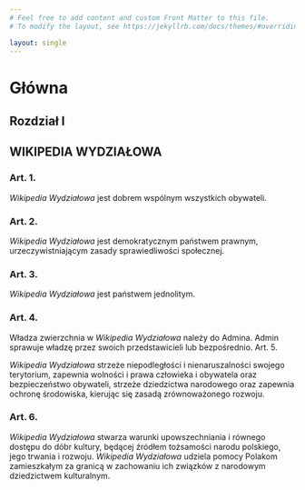 ```yaml
---
# Feel free to add content and custom Front Matter to this file.
# To modify the layout, see https://jekyllrb.com/docs/themes/#overriding-theme-defaults

layout: single
---
```


# Główna

## Rozdział I
## WIKIPEDIA WYDZIAŁOWA

### Art. 1.

*Wikipedia Wydziałowa* jest dobrem wspólnym wszystkich obywateli.

### Art. 2.

*Wikipedia Wydziałowa* jest demokratycznym państwem prawnym, urzeczywistniającym zasady sprawiedliwości społecznej.

### Art. 3.
*Wikipedia Wydziałowa* jest państwem jednolitym.

### Art. 4.

Władza zwierzchnia w *Wikipedia Wydziałowa* należy do Admina.
Admin sprawuje władzę przez swoich przedstawicieli lub bezpośrednio.
Art. 5.

*Wikipedia Wydziałowa* strzeże niepodległości i nienaruszalności swojego terytorium, zapewnia wolności i prawa człowieka i obywatela oraz bezpieczeństwo obywateli, strzeże dziedzictwa narodowego oraz zapewnia ochronę środowiska, kierując się zasadą zrównoważonego rozwoju.

### Art. 6.

*Wikipedia Wydziałowa* stwarza warunki upowszechniania i równego dostępu do dóbr kultury, będącej źródłem tożsamości narodu polskiego, jego trwania i rozwoju.
*Wikipedia Wydziałowa* udziela pomocy Polakom zamieszkałym za granicą w zachowaniu ich związków z narodowym dziedzictwem kulturalnym.
